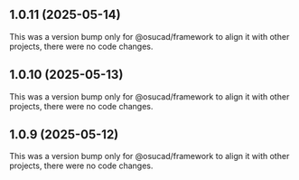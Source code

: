 ## 1.0.11 (2025-05-14)

This was a version bump only for @osucad/framework to align it with other projects, there were no code changes.

## 1.0.10 (2025-05-13)

This was a version bump only for @osucad/framework to align it with other projects, there were no code changes.

## 1.0.9 (2025-05-12)

This was a version bump only for @osucad/framework to align it with other projects, there were no code changes.